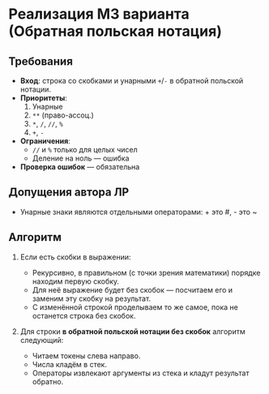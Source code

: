 # Реализация М3 варианта (Обратная польская нотация)

## Требования
- **Вход**: строка со скобками и унарными `+`/`-` в обратной польской нотации.  
- **Приоритеты**:
  1. Унарные  
  2. `**` (право-ассоц.)  
  3. `*`, `/`, `//`, `%`  
  4. `+`, `-`  
- **Ограничения**:  
  - `//` и `%` только для целых чисел  
  - Деление на ноль — ошибка  
- **Проверка ошибок** — обязательна  

## Допущения автора ЛР
- Унарные знаки являются отдельными операторами: + это #, - это ~  

## Алгоритм
1. Если есть скобки в выражении:  
   - Рекурсивно, в правильном (с точки зрения математики) порядке находим первую скобку.  
   - Для неё выражение будет без скобок — посчитаем его и заменим эту скобку на результат.  
   - С изменённой строкой проделываем то же самое, пока не останется строка без скобок.  

2. Для строки **в обратной польской нотации без скобок** алгоритм следующий:  
   - Читаем токены слева направо.  
   - Числа кладём в стек.  
   - Операторы извлекают аргументы из стека и кладут результат обратно.  
